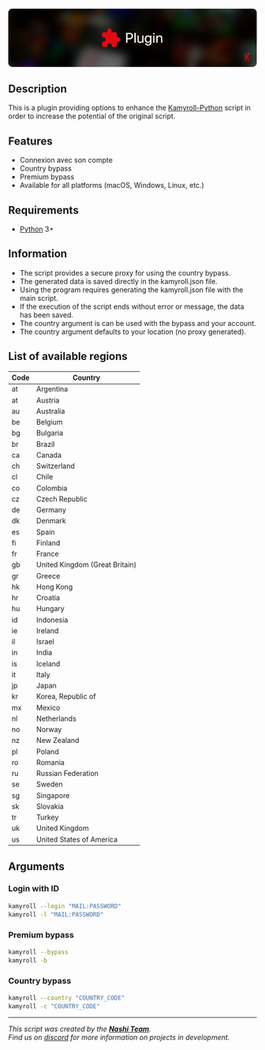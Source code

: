 ![Kamyroll_Plugin](/resources/Kamyroll_plugin.png)  

## Description
This is a plugin providing options to enhance the [Kamyroll-Python](https://github.com/hyugogirubato/Kamyroll-Python) script in order to increase the potential of the original script.
 
## Features
- Connexion avec son compte
- Country bypass
- Premium bypass
- Available for all platforms (macOS, Windows, Linux, etc.)

## Requirements
- [Python](https://www.python.org/downloads) 3+

## Information
 - The script provides a secure proxy for using the country bypass.
 - The generated data is saved directly in the kamyroll.json file.
 - Using the program requires generating the kamyroll.json file with the main script.
 - If the execution of the script ends without error or message, the data has been saved.
 - The country argument is can be used with the bypass and your account.
 - The country argument defaults to your location (no proxy generated).

## List of available regions
| Code | Country |
| ------------ | ------------ | 
| at | Argentina |
| at | Austria |
| au | Australia |
| be | Belgium |
| bg | Bulgaria |
| br | Brazil |
| ca | Canada |
| ch | Switzerland |
| cl | Chile |
| co | Colombia |
| cz | Czech Republic |
| de | Germany |
| dk | Denmark |
| es | Spain |
| fi | Finland |
| fr | France |
| gb | United Kingdom (Great Britain) |
| gr | Greece |
| hk | Hong Kong |
| hr | Croatia |
| hu | Hungary |
| id | Indonesia |
| ie | Ireland |
| il | Israel |
| in | India |
| is | Iceland |
| it | Italy |
| jp | Japan |
| kr | Korea, Republic of |
| mx | Mexico |
| nl | Netherlands |
| no | Norway |
| nz | New Zealand |
| pl | Poland |
| ro | Romania |
| ru | Russian Federation |
| se | Sweden |
| sg | Singapore |
| sk | Slovakia |
| tr | Turkey |
| uk | United Kingdom |
| us | United States of America |


## Arguments

### Login with ID
```bash
kamyroll --login "MAIL:PASSWORD"
kamyroll -l "MAIL:PASSWORD"
```

### Premium bypass
```bash
kamyroll --bypass
kamyroll -b
```

### Country bypass
```bash
kamyroll --country "COUNTRY_CODE"
kamyroll -c "COUNTRY_CODE"
```

---
*This script was created by the [__Nashi Team__](https://sites.google.com/view/kamyroll/home).  
Find us on [discord](https://discord.com/invite/g6JzYbh) for more information on projects in development.*
